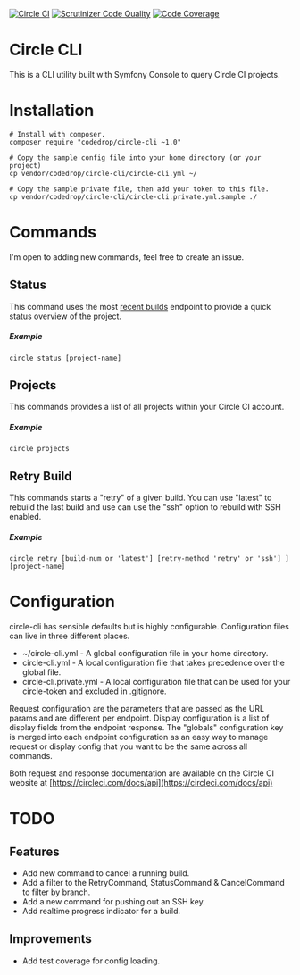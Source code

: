 [![Circle CI](https://circleci.com/gh/code-drop/Circle-CLI.svg?style=svg)](https://circleci.com/gh/code-drop/Circle-CLI)
[![Scrutinizer Code Quality](https://scrutinizer-ci.com/g/code-drop/Circle-CLI/badges/quality-score.png?b=master)](https://scrutinizer-ci.com/g/code-drop/Circle-CLI/?branch=master)
[![Code Coverage](https://scrutinizer-ci.com/g/code-drop/Circle-CLI/badges/coverage.png?b=master)](https://scrutinizer-ci.com/g/code-drop/Circle-CLI/?branch=master)

# Circle CLI

This is a CLI utility built with Symfony Console to query Circle CI projects.

# Installation

    # Install with composer.
    composer require "codedrop/circle-cli ~1.0"

    # Copy the sample config file into your home directory (or your project)
    cp vendor/codedrop/circle-cli/circle-cli.yml ~/

    # Copy the sample private file, then add your token to this file.
    cp vendor/codedrop/circle-cli/circle-cli.private.yml.sample ./

# Commands

I'm open to adding new commands, feel free to create an issue.

## Status

This command uses the most [recent builds](https://circleci.com/docs/api#recent-builds-project) endpoint
to provide a quick status overview of the project.

##### Example

    circle status [project-name]

## Projects

This commands provides a list of all projects within your Circle CI account.

##### Example

    circle projects
    
## Retry Build

This commands starts a "retry" of a given build. You can use "latest" to rebuild
the last build and use can use the "ssh" option to rebuild with SSH enabled.

##### Example

    circle retry [build-num or 'latest'] [retry-method 'retry' or 'ssh'] ][project-name]

# Configuration

circle-cli has sensible defaults but is highly configurable. Configuration files can live
in three different places.

* ~/circle-cli.yml - A global configuration file in your home directory.
* circle-cli.yml - A local configuration file that takes precedence over the global file.
* circle-cli.private.yml  - A local configuration file that can be used for your circle-token and excluded in .gitignore.

Request configuration are the parameters that are passed as the URL params and are different per endpoint.
Display configuration is a list of display fields from the endpoint response.
The "globals" configuration key is merged into each endpoint configuration as an easy way to manage request or display config
that you want to be the same across all commands.

Both request and response documentation are available on the Circle CI website at
[https://circleci.com/docs/api](https://circleci.com/docs/api)

# TODO

## Features

* Add new command to cancel a running build.
* Add a filter to the RetryCommand, StatusCommand & CancelCommand to filter by branch.
* Add a new command for pushing out an SSH key.
* Add realtime progress indicator for a build.

## Improvements

* Add test coverage for config loading.
